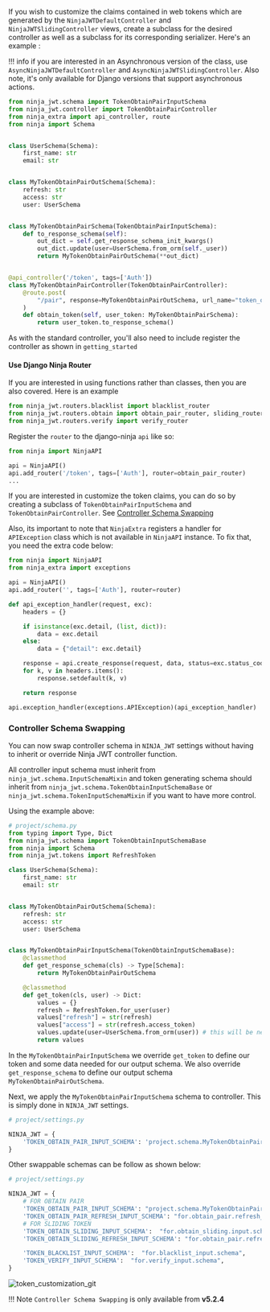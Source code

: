 If you wish to customize the claims contained in web tokens which are
generated by the `NinjaJWTDefaultController` and `NinjaJWTSlidingController`
views, create a subclass for the desired controller as well as a subclass for
its corresponding serializer. Here\'s an example :

!!! info
if you are interested in an Asynchronous version of the class, use `AsyncNinjaJWTDefaultController` and `AsyncNinjaJWTSlidingController`.
Also note, it's only available for Django versions that support asynchronous actions.

```python
from ninja_jwt.schema import TokenObtainPairInputSchema
from ninja_jwt.controller import TokenObtainPairController
from ninja_extra import api_controller, route
from ninja import Schema


class UserSchema(Schema):
    first_name: str
    email: str


class MyTokenObtainPairOutSchema(Schema):
    refresh: str
    access: str
    user: UserSchema


class MyTokenObtainPairSchema(TokenObtainPairInputSchema):
    def to_response_schema(self):
        out_dict = self.get_response_schema_init_kwargs()
        out_dict.update(user=UserSchema.from_orm(self._user))
        return MyTokenObtainPairOutSchema(**out_dict)


@api_controller('/token', tags=['Auth'])
class MyTokenObtainPairController(TokenObtainPairController):
    @route.post(
        "/pair", response=MyTokenObtainPairOutSchema, url_name="token_obtain_pair"
    )
    def obtain_token(self, user_token: MyTokenObtainPairSchema):
        return user_token.to_response_schema()

```

As with the standard controller, you\'ll also need to include register the controller as shown in `getting_started`

#### Use Django Ninja Router

If you are interested in using functions rather than classes, then you are also covered.
Here is an example

```python
from ninja_jwt.routers.blacklist import blacklist_router
from ninja_jwt.routers.obtain import obtain_pair_router, sliding_router
from ninja_jwt.routers.verify import verify_router
```

Register the `router` to the django-ninja `api` like so:

```python
from ninja import NinjaAPI

api = NinjaAPI()
api.add_router('/token', tags=['Auth'], router=obtain_pair_router)
...
```

If you are interested in customize the token claims, you can do so by creating a subclass of `TokenObtainPairInputSchema` and `TokenObtainPairController`. See [Controller Schema Swapping](#controller-schema-swapping)

Also, its important to note that `NinjaExtra` registers a handler for `APIException` class which is not available in `NinjaAPI` instance.
To fix that, you need the extra code below:

```python
from ninja import NinjaAPI
from ninja_extra import exceptions

api = NinjaAPI()
api.add_router('', tags=['Auth'], router=router)

def api_exception_handler(request, exc):
    headers = {}

    if isinstance(exc.detail, (list, dict)):
        data = exc.detail
    else:
        data = {"detail": exc.detail}

    response = api.create_response(request, data, status=exc.status_code)
    for k, v in headers.items():
        response.setdefault(k, v)

    return response

api.exception_handler(exceptions.APIException)(api_exception_handler)
```

### Controller Schema Swapping

You can now swap controller schema in `NINJA_JWT` settings without having to inherit or override Ninja JWT controller function.

All controller input schema must inherit from `ninja_jwt.schema.InputSchemaMixin` and token generating schema should inherit
from `ninja_jwt.schema.TokenObtainInputSchemaBase` or `ninja_jwt.schema.TokenInputSchemaMixin` if you want to have more control.

Using the example above:

```python
# project/schema.py
from typing import Type, Dict
from ninja_jwt.schema import TokenObtainInputSchemaBase
from ninja import Schema
from ninja_jwt.tokens import RefreshToken

class UserSchema(Schema):
    first_name: str
    email: str


class MyTokenObtainPairOutSchema(Schema):
    refresh: str
    access: str
    user: UserSchema


class MyTokenObtainPairInputSchema(TokenObtainInputSchemaBase):
    @classmethod
    def get_response_schema(cls) -> Type[Schema]:
        return MyTokenObtainPairOutSchema

    @classmethod
    def get_token(cls, user) -> Dict:
        values = {}
        refresh = RefreshToken.for_user(user)
        values["refresh"] = str(refresh)
        values["access"] = str(refresh.access_token)
        values.update(user=UserSchema.from_orm(user)) # this will be needed when creating output schema
        return values
```

In the `MyTokenObtainPairInputSchema` we override `get_token` to define our token and some data needed for our output schema.
We also override `get_response_schema` to define our output schema `MyTokenObtainPairOutSchema`.

Next, we apply the `MyTokenObtainPairInputSchema` schema to controller. This is simply done in `NINJA_JWT` settings.

```python
# project/settings.py

NINJA_JWT = {
    'TOKEN_OBTAIN_PAIR_INPUT_SCHEMA': 'project.schema.MyTokenObtainPairInputSchema',
}
```
Other swappable schemas can be follow as shown below:
```python
# project/settings.py

NINJA_JWT = {
    # FOR OBTAIN PAIR
    'TOKEN_OBTAIN_PAIR_INPUT_SCHEMA': "project.schema.MyTokenObtainPairInputSchema",
    'TOKEN_OBTAIN_PAIR_REFRESH_INPUT_SCHEMA': "for.obtain_pair.refresh_input.schema",
    # FOR SLIDING TOKEN
    'TOKEN_OBTAIN_SLIDING_INPUT_SCHEMA':  "for.obtain_sliding.input.schema",
    'TOKEN_OBTAIN_SLIDING_REFRESH_INPUT_SCHEMA': "for.obtain_pair.refresh_input.schema",

    'TOKEN_BLACKLIST_INPUT_SCHEMA':  "for.blacklist_input.schema",
    'TOKEN_VERIFY_INPUT_SCHEMA':  "for.verify_input.schema",
}
```

![token_customization_git](./img/token_customize.gif)

!!! Note
   `Controller Schema Swapping` is only available from **v5.2.4**
